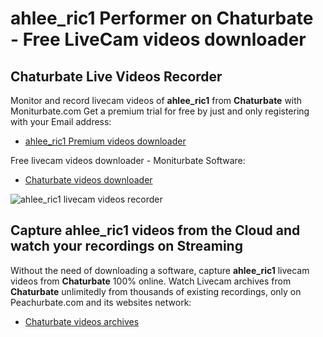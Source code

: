 # ahlee_ric1 Performer on Chaturbate - Free LiveCam videos downloader

## Chaturbate Live Videos Recorder

Monitor and record livecam videos of **ahlee_ric1** from **Chaturbate** with Moniturbate.com
Get a premium trial for free by just and only registering with your Email address:
* [ahlee_ric1 Premium videos downloader](https://moniturbate.com/request-demo-licence-key.html)

Free livecam videos downloader - Moniturbate Software:
* [Chaturbate videos downloader](https://moniturbate.com/moniturbate-download-software.html)

![ahlee_ric1 livecam videos recorder](https://peachurnet.com/templates/moniturbate-software.png)


## Capture ahlee_ric1 videos from the Cloud and watch your recordings on Streaming

Without the need of downloading a software, capture **ahlee_ric1** livecam videos from **Chaturbate** 100% online.
Watch Livecam archives from **Chaturbate** unlimitedly from thousands of existing recordings, only on Peachurbate.com and its websites network:
* [Chaturbate videos archives](https://peachurnet.com/)